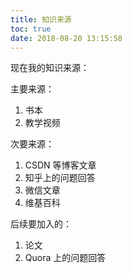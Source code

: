 ```yaml
---
title: 知识来源
toc: true
date: 2018-08-20 13:15:58
---
```




现在我的知识来源：

主要来源：

1. 书本
2. 教学视频

次要来源：

1. CSDN 等博客文章
2. 知乎上的问题回答
3. 微信文章
4. 维基百科

后续要加入的：

1. 论文
2. Quora 上的问题回答
